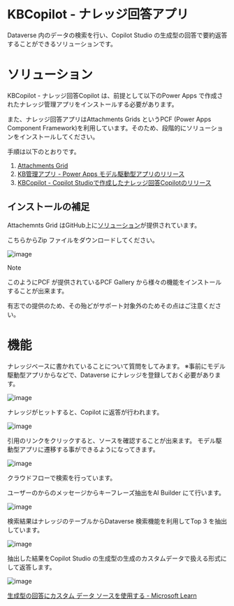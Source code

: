 # KBCopilot - ナレッジ回答アプリ
Dataverse 内のデータの検索を行い、Copilot Studio の生成型の回答で要約返答することができるソリューションです。


# ソリューション

KBCopilot - ナレッジ回答Copilot は、前提として以下のPower Apps で作成されたナレッジ管理アプリをインストールする必要があります。

また、ナレッジ回答アプリはAttachments Grids というPCF (Power Apps Component Framework)を利用しています。そのため、段階的にソリューションをインストールしてください。

手順は以下のとおりです。

1. [Attachments Grid](https://pcf.gallery/attachments-grid/)
2. [KB管理アプリ - Power Apps モデル駆動型アプリのリリース](https://github.com/geekfujiwara/KBCopilot/releases/tag/KBApp)
3. [KBCopilot - Copilot Studioで作成したナレッジ回答Copilotのリリース](https://github.com/geekfujiwara/KBCopilot/releases/tag/KBCopilot)


## インストールの補足

Attachemnts Grid はGitHub上に[ソリューション](https://github.com/BenLBartle/PCF-AttachmentsGrid/blob/master/Solution/bin/Debug/Solution.zip)が提供されています。

こちらからZip ファイルをダウンロードしてください。

![image](https://github.com/geekfujiwara/KBCopilot/assets/96101315/b2358ae9-1bdb-4e47-b565-47a698d96f4c)

> [!NOTE]
> このようにPCF が提供されているPCF Gallery から様々の機能をインストールすることが出来ます。
>
> 有志での提供のため、その殆どがサポート対象外のためその点はご注意ください。


# 機能

ナレッジベースに書かれていることについて質問をしてみます。
※事前にモデル駆動型アプリからなどで、Dataverse にナレッジを登録しておく必要があります。

![image](https://github.com/geekfujiwara/KBCopilot/assets/96101315/78d813b6-5106-4eb9-b204-cfe1f868ee3f)

ナレッジがヒットすると、Copilot に返答が行われます。

![image](https://github.com/geekfujiwara/KBCopilot/assets/96101315/2e8c180e-ee0e-4fba-82e5-df6b100b47ab)

引用のリンクをクリックすると、ソースを確認することが出来ます。
モデル駆動型アプリに遷移する事ができるようになってきます。

![image](https://github.com/geekfujiwara/KBCopilot/assets/96101315/633cfb03-680d-4b8b-902b-2104dba72bc8)

クラウドフローで検索を行っています。

ユーザーのからのメッセージからキーフレーズ抽出をAI Builder にて行います。

![image](https://github.com/geekfujiwara/KBCopilot/assets/96101315/83df26e0-85c7-4901-8aca-76772f2d8bdf)

検索結果はナレッジのテーブルからDataverse 検索機能を利用してTop 3 を抽出しています。

![image](https://github.com/geekfujiwara/KBCopilot/assets/96101315/3abd1b5e-1d08-4e00-9a2e-e74361b8ea93)

抽出した結果をCopilot Studio の生成型の生成のカスタムデータで扱える形式にして返答します。

![image](https://github.com/geekfujiwara/KBCopilot/assets/96101315/342cb7a9-09f7-4bda-ae4f-109842764e6f)

[生成型の回答にカスタム データ ソースを使用する - Microsoft Learn](https://learn.microsoft.com/ja-jp/microsoft-copilot-studio/nlu-generative-answers-custom-data)

